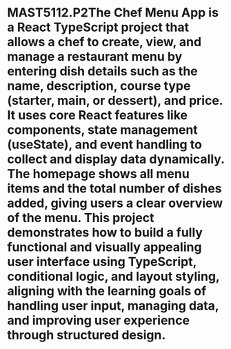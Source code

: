 # MAST5112.P2The Chef Menu App is a React TypeScript project that allows a chef to create, view, and manage a restaurant menu by entering dish details such as the name, description, course type (starter, main, or dessert), and price. It uses core React features like components, state management (useState), and event handling to collect and display data dynamically. The homepage shows all menu items and the total number of dishes added, giving users a clear overview of the menu. This project demonstrates how to build a fully functional and visually appealing user interface using TypeScript, conditional logic, and layout styling, aligning with the learning goals of handling user input, managing data, and improving user experience through structured design.
